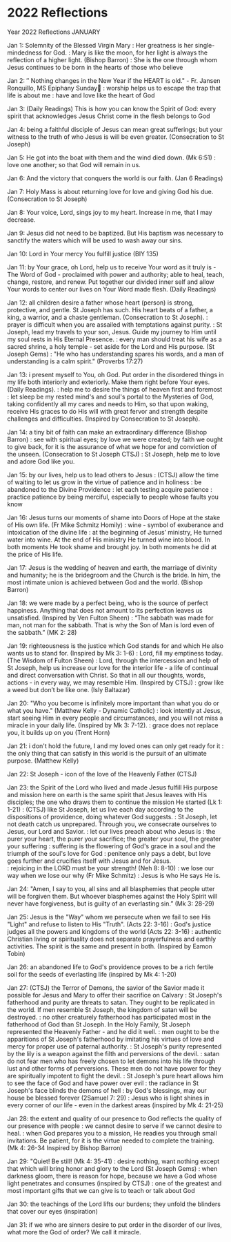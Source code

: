 # 2022 Reflections

<title>2022 | Reflections from a mother</title>
Year 2022 Reflections
JANUARY

Jan 1:  Solemnity of the Blessed Virgin Mary
         :  Her greatness is her single-mindedness for God. 
         :  Mary is like the moon, for her light is always the reflection of a higher light. (Bishop Barron)
         :  She is the one through whom Jesus continues to be born in the hearts of those who believe

Jan 2:  ′′ Nothing changes in the New Year if the HEART is old."  -  Fr. Jansen Ronquillo, MS
Epiphany Sunday🙏
         :  worship helps us to escape the trap that life is about me 
         :  have and love like the heart of God

Jan 3:  (Daily Readings) This is how you can know the Spirit of God: every spirit that acknowledges Jesus Christ come in the flesh belongs to God

Jan 4:  being a faithful disciple of Jesus can mean great sufferings; but your witness to the truth of who Jesus is will be even greater. (Consecration to St Joseph)

Jan 5:  He got into the boat with them and the wind died down. (Mk 6:51)
         :  love one another; so that God will remain in us. 

Jan 6:  And the victory that conquers the world is our faith. (Jan 6 Readings)

Jan 7:  Holy Mass is about returning love for love and giving God his due.  (Consecration to St Joseph)

Jan 8:  Your voice, Lord, sings joy to my heart. Increase in me, that I may decrease. 

Jan 9:  Jesus did not need to be baptized. But His baptism was necessary to sanctify the waters which will be used to wash away our sins. 

Jan 10:  Lord in Your mercy You fulfill justice (BIY 135)

Jan 11:  by Your grace, oh Lord, help us to receive Your word as it truly is - The Word of God - proclaimed with power and authority; able to heal, teach, change, restore, and renew.  Put together our divided inner self and allow Your words to center our lives on Your Word made flesh.   (Daily Readings)

Jan 12:  all children desire a father whose heart (person) is strong, protective, and gentle. St Joseph has such. His heart beats of a father, a king, a warrior, and a chaste gentleman.  (Consecration to St Joseph). 
           :  prayer is difficult when you are assailed with temptations against purity. 
           :  St Joseph, lead my travels to your son, Jesus. Guide my journey to Him until my soul rests in His Eternal Presence. 
           :  every man should treat his wife as a sacred shrine, a holy temple - set aside for the Lord and His purpose. (St Joseph Gems)
           :  "He who has understanding spares his words, and a man of understanding is a calm spirit."  (Proverbs 17:27)

Jan 13:  i present myself to You, oh God.  Put order in the disordered things in my life both interiorly and exteriorly.  Make them right before Your eyes.  (Daily Readings). 
           :  help me to desire the things of heaven first and foremost
           :  let sleep be my rested mind's and soul's portal to the Mysteries of God, taking confidently all my cares and needs to Him, so that upon waking, receive His graces to do His will with great fervor and strength despite challenges and difficulties.  (Inspired by Consecration to St Joseph). 
           
Jan 14:  a tiny bit of faith can make an extraordinary difference (Bishop Barron)
           :  see with spiritual eyes; by love we were created; by faith we ought to give back, for it is the assurance of what we hope for and conviction of the unseen. (Consecration to St Joseph CTSJ)
           :  St Joseph, help me to love and adore God like you. 

Jan 15:  by our lives, help us to lead others to Jesus
           :   (CTSJ) allow the time of waiting to let us grow in the virtue of patience and in holiness
           :  be abandoned to the Divine Providence
           :  let each testing acquire patience
           :  practice patience by being merciful, especially to people whose faults you know

Jan 16: Jesus turns our moments of shame into Doors of Hope at the stake of His own life.  (Fr Mike Schmitz Homily)
           :  wine - symbol of exuberance and intoxication of the divine life
           :  at the beginning of Jesus’ ministry, He turned water into wine. At the end of His ministry He turned wine into blood.  In both moments He took shame and brought joy. In both moments he did at the price of His life. 

Jan 17:  Jesus is the wedding of heaven and earth, the marriage of divinity and humanity; he is the bridegroom and the Church is the bride. In him, the most intimate union is achieved between God and the world.  (Bishop Barron)

Jan 18:  we were made by a perfect being, who is the source of perfect happiness.  Anything that does not amount to its perfection leaves us unsatisfied. (Inspired by Ven Fulton Sheen)
           :  “The sabbath was made for man, not man for the sabbath.  That is why the Son of Man is lord even of the sabbath.”  (MK 2: 28)

Jan 19:  righteousness is the justice which God stands for and which He also wants us to stand for. (Inspired by Mk 3: 1-6)
           :  Lord, fill my emptiness today. (The Wisdom of Fulton Sheen)
           :  Lord, through the intercession and help of St Joseph, help us increase our love for the interior life - a life of continual and direct conversation with Christ.  So that in all our thoughts, words, actions - in every way, we may resemble Him. (Inspired by CTSJ)
           :  grow like a weed but don’t be like one. (Isly Baltazar)
           
Jan 20:  "Who you become is infinitely
more important than what you do or what you have."  (Matthew Kelly - Dynamic Catholic)
           :  look intently at Jesus, start seeing Him in every people and circumstances, and you will not miss a miracle in your daily life. (Inspired by Mk 3: 7-12). 
           :  grace does not replace you, it builds up on you (Trent Horn)

Jan 21:  i don't hold the future, I and my loved ones can only get ready for it 
           :  the only thing that can satisfy in this world is the pursuit of an ultimate purpose. (Matthew Kelly)

Jan 22:  St Joseph - icon of the love of the Heavenly Father (CTSJ)
            
Jan 23:  the Spirit of the Lord who lived and made Jesus fulfill His purpose and mission here on earth is the same spirit that Jesus leaves with His disciples; the one who draws them to continue the mission He started (Lk 1: 1-21)
           :  (CTSJ) like St Joseph, let us live each day according to the dispositions of providence, doing whatever God suggests. 
           :  St Joseph, let not death catch us unprepared. Through you, we consecrate ourselves to Jesus, our Lord and Savior. 
           :  let our lives preach about who Jesus is
           :  the purer your heart, the purer your sacrifice; the greater your soul, the greater your suffering
           :  suffering is the flowering of God's grace in a soul and the triumph of the soul's love for God
           :  penitence only pays a debt, but love goes further and crucifies itself with Jesus and for Jesus.  
           :  rejoicing in the LORD must be your strength!  (Neh 8: 8-10)
           :  we lose our way when we lose our why (Fr Mike Schmitz)
           :  Jesus is who He says He is. 

Jan 24: "Amen, I say to you, all sins and all blasphemies that people utter will be forgiven them. But whoever blasphemes against the Holy Spirit will never have forgiveness, but is guilty of an everlasting sin.” (Mk 3: 28-29)

Jan 25:  Jesus is the "Way" whom we persecute when we fail to see His "Light" and refuse to listen to His "Truth".  (Acts 22: 3-16)
           :  God's justice judges all the powers and kingdoms of the world (Acts 22: 3-16)
           :  authentic Christian living or spirituality does not separate prayerfulness and earthly activities.  The spirit is the same and present in both. (Inspired by Eamon Tobin)

Jan 26:  an abandoned life to God's providence proves to be a rich fertile soil for the seeds of everlasting life (inspired by Mk 4: 1-20)
           
Jan 27:  (CTSJ) the Terror of Demons, the savior of the Savior made it possible for Jesus and Mary to offer their sacrifice on Calvary
           :  St Joseph's fatherhood and purity are threats to satan. They ought to be replicated in the world. If men resemble St Joseph, the kingdom of satan will be destroyed. 
           :  no other creaturely fatherhood has participated most in the fatherhood of God than St Joseph. In the Holy Family, St Joseph represented the Heavenly Father - and he did it well. 
           :  men ought to be the apparitions of St Joseph's fatherhood by imitating his virtues of love and mercy for proper use of paternal authority. 
           :  St Joseph's purity represented by the lily is a weapon against the filth and perversions of the devil. 
           : satan do not fear men who has freely chosen to let demons into his life through lust and other forms of perversions.  These men do not have power for they are spiritually impotent to fight the devil. 
           :  St Joseph's pure heart allows him to see the face of God and have power over evil
           :  the radiance in St Joseph's face blinds the demons of hell
           :  by God's blessings, may our house be blessed forever (2Samuel 7: 29)
           :  Jesus who is light shines in every corner of our life - even in the darkest areas (inspired by Mk 4: 21-25)

Jan 28:  the extent and quality of our presence to God reflects the quality of our presence with people
           :  we cannot desire to serve if we cannot desire to heal. 
           :  when God prepares you to a mission, He readies you through small invitations.  Be patient, for it is the virtue needed to complete the training. (Mk 4: 26-34 Inspired by Bishop Barron)

Jan 29:  "Quiet! Be still!  (Mk 4: 35-41)
            :  desire nothing, want nothing except that which will bring honor and glory to the Lord (St Joseph Gems)
            :  when darkness gloom, there is reason for hope, because we have a God whose light penetrates and consumes (inspired by CTSJ)
            :  one of the greatest and most important gifts that we can give is to teach or talk about God

Jan 30:  the teachings of the Lord lifts our burdens; they unfold the blinders that cover our eyes (inspiration)
            
Jan 31:  if we who are sinners desire to put order in the disorder of our lives, what more the God of order?  We call it miracle. 
     
            
